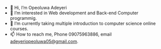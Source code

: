- 👋 Hi, I’m Opeoluwa Adeyeri
- 👀 I’m interested in Web development and Back-end Computer programmig.
- 🌱 I’m currently taking multiple introduction to computer science online courses.
- 📫 How to reach me, Phone 09075963886, email adeyeriopeoluwa05@gmail.com.

<!---
hardope/hardope is a ✨ special ✨ repository because its `README.md` (this file) appears on your GitHub profile.
You can click the Preview link to take a look at your changes.
--->
